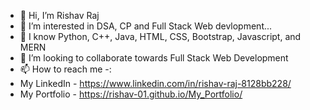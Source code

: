 - 👋 Hi, I’m Rishav Raj
- 👀 I’m interested in DSA, CP and Full Stack Web devlopment...
- 🌱 I know Python, C++, Java, HTML, CSS, Bootstrap, Javascript, and MERN
- 💞️ I’m looking to collaborate towards Full Stack Web Development
- 📫 How to reach me -:
- My LinkedIn - https://www.linkedin.com/in/rishav-raj-8128bb228/
- My Portfolio - https://rishav-01.github.io/My_Portfolio/

<!---
Rishav-01/Rishav-01 is a ✨ special ✨ repository because its `README.md` (this file) appears on your GitHub profile.
You can click the Preview link to take a look at your changes.
--->
